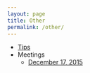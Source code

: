 ```yaml
---
layout: page
title: Other
permalink: /other/
---
```

- [Tips](../tips)
- Meetings
  - [December 17, 2015](https://docs.google.com/presentation/d/1lTxLFe1cefE1BjOokEH3ObbmQ8-EjlrssXpAcZLrZaI/edit?usp=sharing)
